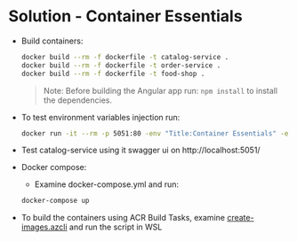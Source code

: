 # Solution - Container Essentials

- Build containers:

    ```bash
    docker build --rm -f dockerfile -t catalog-service .
    docker build --rm -f dockerfile -t order-service .
    docker build --rm -f dockerfile -t food-shop .
    ```
    >Note: Before building the Angular app run: `npm install` to install the dependencies.

- To test environment variables injection run:

    ```bash
    docker run -it --rm -p 5051:80 -env "Title:Container Essentials" -env "App:UseSQLite=true" -env "ApplicationInsights:ConnectionString='<CONNECTION_STRING>'" catalog-service
    ```

- Test catalog-service using it swagger ui on http://localhost:5051/

- Docker compose:

    - Examine docker-compose.yml and run:

    ```bash
    docker-compose up
    ```

- To build the containers using ACR Build Tasks, examine [create-images.azcli](./create-images.azcli) and run the script in WSL
